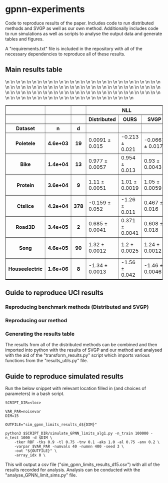 # gpnn-experiments
Code to reproduce results of the paper. Includes code to run distributed methods and SVGP as well as our own method. Additionally includes code to run simulations as well as scripts to analyse the output data and generate tables and figures.

A "requirements.txt" file is included in the repository with all of the necessary dependencies to reproduce all of these results.

## Main results table
<table border="1" class="dataframe">\n  <thead>\n    <tr>\n      <th></th>\n      <th></th>\n      <th></th>\n      <th colspan="3" halign="left">NLL</th>\n      <th colspan="3" halign="left">RMSE</th>\n    </tr>\n    <tr>\n      <th></th>\n      <th></th>\n      <th></th>\n      <th>Distributed</th>\n      <th>OURS</th>\n      <th>SVGP</th>\n      <th>Distributed</th>\n      <th>OURS</th>\n      <th>SVGP</th>\n    </tr>\n    <tr>\n      <th>Dataset</th>\n      <th>n</th>\n      <th>d</th>\n      <th></th>\n      <th></th>\n      <th></th>\n      <th></th>\n      <th></th>\n      <th></th>\n    </tr>\n  </thead>\n  <tbody>\n    <tr>\n      <th>Poletele</th>\n      <th>4.6e+03</th>\n      <th>19</th>\n      <td>0.0091 ± 0.015</td>\n      <td>-0.213 ± 0.021</td>\n      <td>-0.0667 ± 0.017</td>\n      <td>0.241 ± 0.0033</td>\n      <td>0.195 ± 0.0046</td>\n      <td>0.226 ± 0.0059</td>\n    </tr>\n    <tr>\n      <th>Bike</th>\n      <th>1.4e+04</th>\n      <th>13</th>\n      <td>0.977 ± 0.0057</td>\n      <td>0.954 ± 0.013</td>\n      <td>0.93 ± 0.0043</td>\n      <td>0.634 ± 0.004</td>\n      <td>0.625 ± 0.0078</td>\n      <td>0.606 ± 0.0033</td>\n    </tr>\n    <tr>\n      <th>Protein</th>\n      <th>3.6e+04</th>\n      <th>9</th>\n      <td>1.11 ± 0.0051</td>\n      <td>1.01 ± 0.0019</td>\n      <td>1.05 ± 0.0059</td>\n      <td>0.733 ± 0.0038</td>\n      <td>0.666 ± 0.0017</td>\n      <td>0.688 ± 0.0043</td>\n    </tr>\n    <tr>\n      <th>Ctslice</th>\n      <th>4.2e+04</th>\n      <th>378</th>\n      <td>-0.159 ± 0.052</td>\n      <td>-1.26 ± 0.011</td>\n      <td>0.467 ± 0.016</td>\n      <td>0.237 ± 0.012</td>\n      <td>0.132 ± 0.0007</td>\n      <td>0.384 ± 0.0064</td>\n    </tr>\n    <tr>\n      <th>Road3D</th>\n      <th>3.4e+05</th>\n      <th>2</th>\n      <td>0.685 ± 0.0041</td>\n      <td>0.371 ± 0.0041</td>\n      <td>0.608 ± 0.018</td>\n      <td>0.478 ± 0.0023</td>\n      <td>0.351 ± 0.0014</td>\n      <td>0.443 ± 0.008</td>\n    </tr>\n    <tr>\n      <th>Song</th>\n      <th>4.6e+05</th>\n      <th>90</th>\n      <td>1.32 ± 0.0012</td>\n      <td>1.2 ± 0.0025</td>\n      <td>1.24 ± 0.0012</td>\n      <td>0.851 ± 6.7e-05</td>\n      <td>0.801 ± 0.0025</td>\n      <td>0.834 ± 0.0011</td>\n    </tr>\n    <tr>\n      <th>Houseelectric</th>\n      <th>1.6e+06</th>\n      <th>8</th>\n      <td>-1.34 ± 0.0013</td>\n      <td>-1.56 ± 0.042</td>\n      <td>-1.46 ± 0.0046</td>\n      <td>0.0626 ± 5.2e-05</td>\n      <td>0.0506 ± 0.0021</td>\n      <td>0.0566 ± 0.00011</td>\n    </tr>\n  </tbody>\n</table>

## Guide to reproduce UCI results
### Reproducing benchmark methods (Distributed and SVGP)

### Reproducing our method

### Generating the results table
The results from all of the distributed methods can be combined and then imported into python with the results of SVGP and our method and analysed with the aid of the "transform_results.py" script which imports various functions from the "results_utils.py" file.

## Guide to reproduce simulated results
Run the below snippet with relevant location filled in (and choices of parameters) in a bash script.
```
SCRIPT_DIR=<loc>

VAR_PAR=noisevar
DIM=15

OUTFILE="sim_gpnn_limits_results_d${DIM}"

python3 $SCRIPT_DIR/simulate_GPNN_limits_alg1.py -n_train 100000 -n_test 1000 -d $DIM \
    -tker RBF -tks 0.9 -tl 0.75 -tnv 0.1 -aks 1.0 -al 0.75 -anv 0.2 \
    -varpar $VAR_PAR -numvals 40 -numnn 400 -seed 3 \
    -out "${OUTFILE}" \
    -array_idx 0 \
```

This will output a csv file ("sim_gpnn_limits_results_d15.csv") with all of the results recorded for analysis. Analysis can be conducted with the "analyse_GPNN_limit_sims.py" file.
